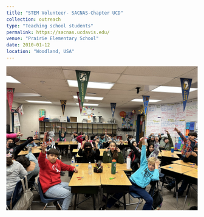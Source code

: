 ```yaml
---
title: "STEM Volunteer- SACNAS-Chapter UCD"
collection: outreach
type: "Teaching school students"
permalink: https://sacnas.ucdavis.edu/
venue: "Prairie Elementary School"
date: 2010-01-12
location: "Woodland, USA"
---
```

<img width="520" alt="image" src="https://github.com/Rachita028/Rachita028.github.io/blob/master/images/SACNAS.jpg">

